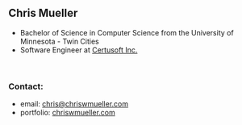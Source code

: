 ## Chris Mueller
- Bachelor of Science in Computer Science from the University of Minnesota - Twin Cities
- Software Engineer at [Certusoft Inc.](https://www.certusoft.com/)
<br>

### Contact:
- email: <chris@chriswmueller.com>
- portfolio: [chriswmueller.com](https://chriswmueller.com)
